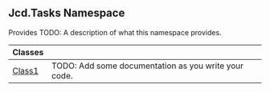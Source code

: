## Jcd.Tasks Namespace

Provides TODO: A description of what this namespace provides.

| Classes | |
| :--- | :--- |
| [Class1](Jcd.Tasks.Class1.md 'Jcd.Tasks.Class1') | TODO: Add some documentation as you write your code. |
